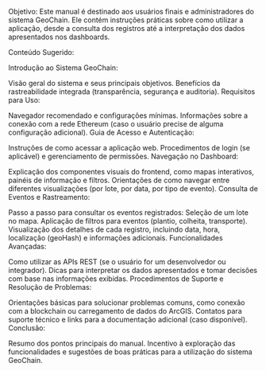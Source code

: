 Objetivo:
Este manual é destinado aos usuários finais e administradores do sistema GeoChain. Ele contém instruções práticas sobre como utilizar a aplicação, desde a consulta dos registros até a interpretação dos dados apresentados nos dashboards.

Conteúdo Sugerido:

Introdução ao Sistema GeoChain:

Visão geral do sistema e seus principais objetivos.
Benefícios da rastreabilidade integrada (transparência, segurança e auditoria).
Requisitos para Uso:

Navegador recomendado e configurações mínimas.
Informações sobre a conexão com a rede Ethereum (caso o usuário precise de alguma configuração adicional).
Guia de Acesso e Autenticação:

Instruções de como acessar a aplicação web.
Procedimentos de login (se aplicável) e gerenciamento de permissões.
Navegação no Dashboard:

Explicação dos componentes visuais do frontend, como mapas interativos, painéis de informação e filtros.
Orientações de como navegar entre diferentes visualizações (por lote, por data, por tipo de evento).
Consulta de Eventos e Rastreamento:

Passo a passo para consultar os eventos registrados:
Seleção de um lote no mapa.
Aplicação de filtros para eventos (plantio, colheita, transporte).
Visualização dos detalhes de cada registro, incluindo data, hora, localização (geoHash) e informações adicionais.
Funcionalidades Avançadas:

Como utilizar as APIs REST (se o usuário for um desenvolvedor ou integrador).
Dicas para interpretar os dados apresentados e tomar decisões com base nas informações exibidas.
Procedimentos de Suporte e Resolução de Problemas:

Orientações básicas para solucionar problemas comuns, como conexão com a blockchain ou carregamento de dados do ArcGIS.
Contatos para suporte técnico e links para a documentação adicional (caso disponível).
Conclusão:

Resumo dos pontos principais do manual.
Incentivo à exploração das funcionalidades e sugestões de boas práticas para a utilização do sistema GeoChain.